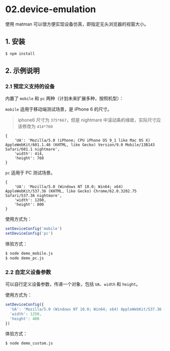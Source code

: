 # 02.device-emulation

使用 matman 可以很方便实现设备仿真，即指定无头浏览器的视窗大小。

## 1. 安装

```bash
$ npm install
```

## 2. 示例说明

### 2.1 预定义支持的设备

内置了 `mobile` 和 `pc` 两种（计划未来扩展多种，按照机型）：

`mobile` 适用于移动端测试场景，是 iPhone 6 的尺寸。

> iphone6 尺寸为 `375*667`，但是 nightmare 中滚动条的缘故，实际尺寸应该修改为 `414*760`

```
{
    'UA': 'Mozilla/5.0 (iPhone; CPU iPhone OS 9_1 like Mac OS X) AppleWebKit/601.1.46 (KHTML, like Gecko) Version/9.0 Mobile/13B143 Safari/601.1 nightmare',
    'width': 414,
    'height': 760
}
```

`pc` 适用于 PC 测试场景。

```
{
    'UA': 'Mozilla/5.0 (Windows NT 10.0; Win64; x64) AppleWebKit/537.36 (KHTML, like Gecko) Chrome/62.0.3202.75 Safari/537.36 nightmare',
    'width': 1280,
    'height': 800
}
```

使用方式为：

```js
setDeviceConfig('mobile')
setDeviceConfig('pc')
```

体验方式：

```bash
$ node demo_mobile.js
$ node demo_pc.js
```


### 2.2 自定义设备参数

可以自行定义设备参数，传递一个对象，包括 `UA`、`width` 和 `height`。


使用方式为：

```js
setDeviceConfig({
  'UA': 'Mozilla/5.0 (Windows NT 10.0; Win64; x64) AppleWebKit/537.36 (KHTML, like Gecko) Chrome/62.0.3202.75 Safari/537.36 mycustomua',
  'width': 1250,
  'height': 400
})
```

体验方式：

```bash
$ node demo_custom.js
```